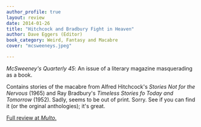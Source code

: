 ```yaml
---
author_profile: true
layout: review
date: 2014-01-26
title: "Hitchcock and Bradbury Fight in Heaven"
author: Dave Eggers (Editor)
book_category: Weird, Fantasy and Macabre
cover: "mcsweeneys.jpeg"

---
```

*McSweeney's Quarterly 45*: An issue of a literary magazine masquerading as a book.

Contains stories of the macabre from Alfred Hitchcock's *Stories Not for the Nervous* (1965) and Ray Bradbury's *Timeless Stories fo Today and Tomorrow* (1952). Sadly, seems to be out of print. Sorry. See if you can find it (or the orginal anthologies); it's great.

[Full review at *Multo*.](https://multoghost.wordpress.com/2014/01/26/tales-of-the-weird-old-and-not-so-old/)